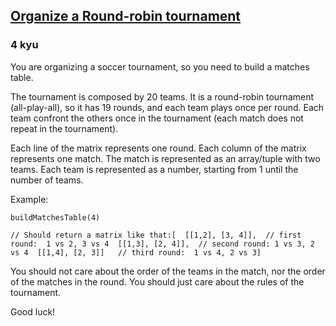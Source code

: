 <h2><a href=https://www.codewars.com/kata/561c20edc71c01139000017c/train/java target="_blank">Organize a Round-robin tournament</a></h2><h3>4 kyu</h3><p>You are organizing a soccer tournament, so you need to build a matches table.</p><p>The tournament is composed by 20 teams. It is a round-robin tournament (all-play-all), so it has 19 rounds, and each team plays once per round. Each team confront the others once in the tournament (each match does not repeat in the tournament).</p><p>Each line of the matrix represents one round. Each column of the matrix represents one match. The match is represented as an array/tuple with two teams. Each team is represented as a number, starting from 1 until the number of teams.</p><p>Example:</p><pre><code class="language-javascript"><span class="cm-variable">buildMatchesTable</span>(<span class="cm-number">4</span>)</code></pre><pre style="display: none;"><code class="language-csharp"><span class="cm-variable">BuildMatchesTable</span>(<span class="cm-number">4</span>)</code></pre><pre style="display: none;"><code class="language-python"><span class="cm-variable">build_matches_table</span>(<span class="cm-number">4</span>)</code></pre><pre style="display: none;"><code class="language-rust"><span class="cm-variable">build_matches_table</span>(<span class="cm-number">4</span>)</code></pre><pre style="display: none;"><code class="language-haskell"><span class="cm-variable">buildMatchesTable</span> <span class="cm-number">4</span></code></pre><pre><code class="language-javascript"><span class="cm-comment">// Should return a matrix like that:</span>[  [[<span class="cm-number">1</span>,<span class="cm-number">2</span>], [<span class="cm-number">3</span>, <span class="cm-number">4</span>]],  <span class="cm-comment">// first round:  1 vs 2, 3 vs 4</span>  [[<span class="cm-number">1</span>,<span class="cm-number">3</span>], [<span class="cm-number">2</span>, <span class="cm-number">4</span>]],  <span class="cm-comment">// second round: 1 vs 3, 2 vs 4</span>  [[<span class="cm-number">1</span>,<span class="cm-number">4</span>], [<span class="cm-number">2</span>, <span class="cm-number">3</span>]]   <span class="cm-comment">// third round:  1 vs 4, 2 vs 3</span>]</code></pre><pre style="display: none;"><code class="language-python"><span class="cm-comment"># Should return a matrix like this:</span>[  [(<span class="cm-number">1</span>, <span class="cm-number">2</span>), (<span class="cm-number">3</span>, <span class="cm-number">4</span>)],  <span class="cm-comment"># first round:  1 vs 2, 3 vs 4</span>  [(<span class="cm-number">1</span>, <span class="cm-number">3</span>), (<span class="cm-number">2</span>, <span class="cm-number">4</span>)],  <span class="cm-comment"># second round: 1 vs 3, 2 vs 4</span>  [(<span class="cm-number">1</span>, <span class="cm-number">4</span>), (<span class="cm-number">2</span>, <span class="cm-number">3</span>)]   <span class="cm-comment"># third round:  1 vs 4, 2 vs 3</span>]</code></pre><pre style="display: none;"><code class="language-csharp"><span class="cm-comment">// Should return a matrix of tuples like that:</span>{  <span class="cm-keyword">new</span> []{(<span class="cm-number">1</span>,<span class="cm-number">2</span>), (<span class="cm-number">3</span>, <span class="cm-number">4</span>)},  <span class="cm-comment">// first round:  1 vs 2, 3 vs 4</span>  <span class="cm-keyword">new</span> []{(<span class="cm-number">1</span>,<span class="cm-number">3</span>), (<span class="cm-number">2</span>, <span class="cm-number">4</span>)},  <span class="cm-comment">// second round: 1 vs 3, 2 vs 4</span>  <span class="cm-keyword">new</span> []{(<span class="cm-number">1</span>,<span class="cm-number">4</span>), (<span class="cm-number">2</span>, <span class="cm-number">3</span>)}   <span class="cm-comment">// third round:  1 vs 4, 2 vs 3</span>}</code></pre><pre style="display: none;"><code class="language-rust"><span class="cm-comment">// Should return a matrix like this:</span><span class="cm-variable-3">vec!</span>[  <span class="cm-variable-3">vec!</span>[(<span class="cm-number">1</span>, <span class="cm-number">2</span>), (<span class="cm-number">3</span>, <span class="cm-number">4</span>)],  <span class="cm-comment">// first round:  1 vs 2, 3 vs 4</span>  <span class="cm-variable-3">vec!</span>[(<span class="cm-number">1</span>, <span class="cm-number">3</span>), (<span class="cm-number">2</span>, <span class="cm-number">4</span>)],  <span class="cm-comment">// second round: 1 vs 3, 2 vs 4</span>  <span class="cm-variable-3">vec!</span>[(<span class="cm-number">1</span>, <span class="cm-number">4</span>), (<span class="cm-number">2</span>, <span class="cm-number">3</span>)]   <span class="cm-comment">// third round:  1 vs 4, 2 vs 3</span>]</code></pre><pre style="display: none;"><code class="language-haskell"><span class="cm-comment">-- Should return a matrix like this:</span>[  [(<span class="cm-number">1</span>, <span class="cm-number">2</span>), (<span class="cm-number">3</span>, <span class="cm-number">4</span>)],  <span class="cm-comment">-- first round:  1 vs 2, 3 vs 4</span>  [(<span class="cm-number">1</span>, <span class="cm-number">3</span>), (<span class="cm-number">2</span>, <span class="cm-number">4</span>)],  <span class="cm-comment">-- second round: 1 vs 3, 2 vs 4</span>  [(<span class="cm-number">1</span>, <span class="cm-number">4</span>), (<span class="cm-number">2</span>, <span class="cm-number">3</span>)]   <span class="cm-comment">-- third round:  1 vs 4, 2 vs 3</span>]</code></pre><p>You should not care about the order of the teams in the match, nor the order of the matches in the round. You should just care about the rules of the tournament.</p><p>Good luck!</p>